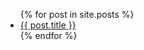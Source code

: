 <ul>
  {% for post in site.posts %}
    <li>
      <a href="/jekyllsitetest/{{ post.url }}">{{ post.title }}</a>
    </li>
  {% endfor %}
</ul>

